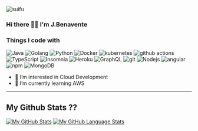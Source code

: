 
![suifu](https://cdn.jsdelivr.net/gh/betterTisen/betterTisen/images/github.png)
### Hi there 👋👋 I'm J.Benavente

<h3>Things I code with</h3>
<p>
  <img alt="Java" src="https://img.shields.io/badge/-Java-46a2f1?style=flat-square&logo=java&logoColor=white" />
  <img alt="Golang" src="https://img.shields.io/badge/-Go-46a2f1?style=flat-square&logo=go&logoColor=white" />
  <img alt="Python" src="https://img.shields.io/badge/-Python-46a2f1?style=flat-square&logo=pythono&logoColor=white" />
  <img alt="Docker" src="https://img.shields.io/badge/-Docker-2088FF?style=flat-square&logo=docker&logoColor=white" />
  <img alt="kubernetes" src="https://img.shields.io/badge/-Kubernetes-2088FF?style=flat-square&logo=kubernetes&logoColor=white" />
  <img alt="github actions" src="https://img.shields.io/badge/-Github_Actions-2088FF?style=flat-square&logo=github-actions&logoColor=white" />
  <img alt="TypeScript" src="https://img.shields.io/badge/-TypeScript-007ACC?style=flat-square&logo=typescript&logoColor=white" />
  <img alt="Insomnia" src="https://img.shields.io/badge/-Insomnia-5849BE?style=flat-square&logo=insomnia&logoColor=white" />
  <img alt="Heroku" src="https://img.shields.io/badge/-Heroku-430098?style=flat-square&logo=heroku&logoColor=white" />
  <img alt="GraphQL" src="https://img.shields.io/badge/-GraphQL-E10098?style=flat-square&logo=graphql&logoColor=white" />
  <img alt="git" src="https://img.shields.io/badge/-Git-F05032?style=flat-square&logo=git&logoColor=white" />
  <img alt="Nodejs" src="https://img.shields.io/badge/-Nodejs-F05032?style=flat-square&logo=Node.js&logoColor=white" />
  <img alt="angular" src="https://img.shields.io/badge/-Angular-DD0031?style=flat-square&logo=angular&logoColor=white" />
  <img alt="npm" src="https://img.shields.io/badge/-NPM-CB3837?style=flat-square&logo=npm&logoColor=white" />
  <img alt="MongoDB" src="https://img.shields.io/badge/-MongoDB-13aa52?style=flat-square&logo=mongodb&logoColor=white" />
  <!--img alt="PostgresSQL" src="https://img.shields.io/badge/-Postgres-13aa52?style=flat-square&logo=postgressql&logoColor=white" /-->
</p>

- 👀 I’m interested in Cloud Development
- 🌱 I’m currently learning AWS

---
## My Github Stats ??

[![My GitHub Stats](https://github-readme-stats.vercel.app/api/?username=jbenaventem&count_private=true&theme=react&showicons=true)]()
[![My GitHub Language Stats](https://github-readme-stats.vercel.app/api/top-langs/?username=jbenaventem&langs_count=5&theme=react)]()

